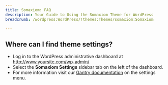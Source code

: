```yaml
---
title: Somaxiom: FAQ
description: Your Guide to Using the Somaxiom Theme for WordPress
breadcrumb: /wordpress:WordPress/!themes:Themes/somaxiom:Somaxiom

---
```


Where can I find theme settings?
-----
* Log in to the WordPress administrative dashboard at http://www.yoursite.com/wp-admin/
* Select the **Somaxiom Settings** sidebar tab on the left of the dashboard.
* For more information visit our [Gantry documentation](http://docs.gantry.org/gantry4/configure) on the settings menu.

[gantry]: http://docs.gantry.org/gantry4/configure